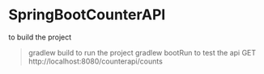 # SpringBootCounterAPI
to build the project
>gradlew build
to run the project 
>gradlew bootRun
to test the api
GET http://localhost:8080/counterapi/counts